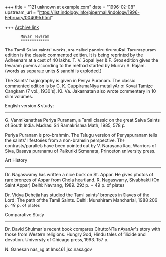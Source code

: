 +++
title = "121 unknown at example.com"
date = "1996-02-08"
upstream_url = "https://list.indology.info/pipermail/indology/1996-February/004095.html"

+++
[Archive link](https://list.indology.info/pipermail/indology/1996-February/004095.html)


           Muvar Tevaram
           *************

The Tamil Saiva saints' works, are called panniru tirumuRai.
Tarumapuram edition is the classic commented edition. It is
being reprinted by the Adheenam at a cost of 40 lakhs.
T. V. Gopal Iyer & F. Gros edition gives the tevaram poems
according to the method started by Murray S. Rajam.
(words as separate units & sandhi is exploded.)

The Saints' hagiography is given in Periya Puranam.
The classic commented edition is by C. K. CuppiramaNiya mutaliyAr
of Kovai Tamizc Cangkam (7 vol., 1930's). Ki. Va. Jakannatan
also wrote commentary in 10 slim volumes.

English version & study:
***********************
G. Vanmikanathan
Periya Puranam, a Tamil classic on the great Saiva Saints of
South India.
Madras: Sri Ramakrishna Math, 1985, 578 p.

Periya Puranam is pro-brahmin. The Telugu version of
Periyapuranam tells the saints' lifestories from a
non-brahmin perspective. The contrasts/parallels have been
pointed out by V. Narayana Rao, Warriors of Siva,
Basava puranamu of Palkuriki Somanata, Princeton university press.

Art History
************
Dr. Nagaswamy has written a nice book on St. Appar.
He gives photos of rare bronzes of Appar from Chola heartland.
R. Nagaswamy, Sivabhakti (On Saint Appar)
Delhi: Navrang, 1989. 292 p. + 49 p. of plates

Dr. Vidya Dehejia has studied the Tamil saints' bronzes in
Slaves of the Lord: The path of the Tamil Saints.
Delhi: Munshiram Manoharlal, 1988 206 p. 48 p. of plates

Comparative Study
*****************
Dr. David Shulman's recent book compares CiruttoNTa nAyanAr's
story with those from Western religions.
Hungry God, Hindu tales of filicide and devotion.
University of Chicago press, 1993. 157 p.

N. Ganesan
nas_ng at lms461.jsc.nasa.gov
















